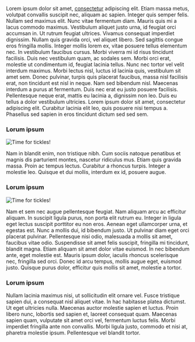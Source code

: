Lorem ipsum dolor sit amet, [consectetur](http://google.com) adipiscing elit. Etiam massa metus, volutpat convallis suscipit nec, aliquam ac sapien. Integer quis semper felis. Nullam sed maximus elit. Nunc vitae fermentum diam. Mauris quis mi a lacus commodo maximus. Vestibulum aliquet justo urna, id feugiat orci accumsan in. Ut rutrum feugiat ultrices. Vivamus consequat imperdiet dignissim. Nullam quis gravida orci, vel aliquet libero. Sed sagittis congue eros fringilla mollis. Integer mollis lorem ex, vitae posuere tellus elementum nec. In vestibulum faucibus cursus. Morbi viverra mi id risus tincidunt facilisis. Duis nec vestibulum quam, ac sodales sem. Morbi orci erat, molestie ut condimentum id, feugiat lacinia tellus. Nunc nec tortor vel velit interdum maximus. Morbi lectus nisl, luctus id lacinia quis, vestibulum sit amet sem. Donec pulvinar, turpis quis placerat faucibus, massa nisl facilisis erat, non tincidunt est nisl in neque. Nam sed bibendum nisl. Maecenas interdum a purus at fermentum. Duis nec erat eu justo posuere facilisis. Pellentesque neque erat, mattis eu lacinia a, dignissim non leo. Duis eu tellus a dolor vestibulum ultricies. Lorem ipsum dolor sit amet, consectetur adipiscing elit. Curabitur lacinia elit leo, quis posuere nisi tempus a. Phasellus sed sapien in eros tincidunt dictum sed sed sem.

### Lorum ipsum ###

![Time for tickles!][1]

Nam in blandit enim, non tristique nibh. Cum sociis natoque penatibus et magnis dis parturient montes, nascetur ridiculus mus. Etiam quis gravida massa. Proin ac tempus lectus. Curabitur a rhoncus turpis. Integer a molestie leo. Quisque et dui mollis, interdum ex id, posuere augue.

### Lorum ipsum ###

![Time for tickles!][2]

Nam et sem nec augue pellentesque feugiat. Nam aliquam arcu ac efficitur aliquam. In suscipit ligula purus, non porta elit rutrum eu. Integer in ligula eget lectus suscipit porttitor eu non eros. Aenean eget ullamcorper urna, et egestas est. Nunc a mollis dui, id bibendum justo. Ut pulvinar diam eget orci placerat pulvinar. Pellentesque nisi odio, malesuada a mollis sit amet, faucibus vitae odio. Suspendisse sit amet felis suscipit, fringilla mi tincidunt, blandit magna. Etiam aliquam sit amet dolor vitae euismod. In nec bibendum ante, eget molestie est. Mauris ipsum dolor, iaculis rhoncus scelerisque nec, fringilla sed orci. Donec id arcu tempus, mollis augue eget, euismod justo. Quisque purus dolor, efficitur quis mollis sit amet, molestie a tortor.

### Lorum ipsum ###

Nullam lacinia maximus nisi, ut sollicitudin elit ornare vel. Fusce tristique sapien dui, a consequat nisl aliquet vitae. In hac habitasse platea dictumst. Ut eget ultricies nulla. Maecenas auctor molestie sapien et luctus. Proin libero nunc, lobortis sed sapien et, laoreet consequat quam. Maecenas sapien quam, vulputate sit amet orci vel, fermentum luctus felis. Morbi imperdiet fringilla ante non convallis. Morbi ligula justo, commodo et nisi at, pharetra molestie ipsum. Pellentesque vel blandit tortor.

[1]: p2N1h.jpg "{ &quot;orientation&quot;: &quot;left&quot; }"
[2]: p2N1h.jpg "{ &quot;orientation&quot;: &quot;right&quot; }"